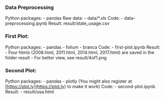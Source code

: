 ### Data Preprocessing
Python packages:
	- pandas
Raw data:
	- data/\*.xls
Code:
	- data-preprocessing.ipynb
Result:
	result/state_usage.csv

### First Plot:
Python packages:
	- pandas
	- folium
	- branca
Code:
	- first-plot.ipynb
Result:
	- Four htmls (2008.html, 2011.html, 2014.html, 2017.html) are saved in the folder result
	- For better view, see result/4of1.png

### Second Plot:
Python packages:
	- pandas
	- plotly (You might also register at [https://plot.ly](https://plot.ly) to make it work)
Code:
	- second-plot.ipynb
Result:
	- result/usa.html
